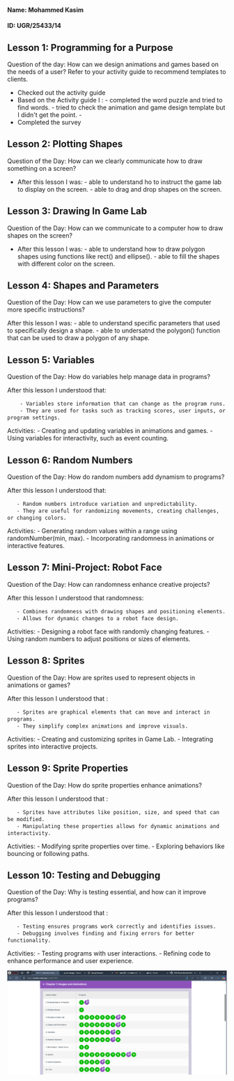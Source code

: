 #### Name: Mohammed Kasim

#### ID: UGR/25433/14 

## Lesson 1: Programming for a Purpose

Question of the day: How can we design animations and games based on the needs of a user? Refer to your activity guide to recommend templates to clients.

-   Checked out the activity guide
-   Based on the Activity guide I  :
         - completed the word puzzle and tried to find words. 
         - tried to check the animation and game design template but I didn't get the point.
         - 
-   Completed the survey

## Lesson 2: Plotting Shapes
Question of the Day: How can we clearly communicate how to draw something on a screen?

-   After this lesson I was:
         - able to understand ho to instruct the game lab to display on the screen.
         - able to drag and drop shapes on the screen.

## Lesson 3: Drawing In Game Lab
Question of the Day: How can we communicate to a computer how to draw shapes on the screen?

-   After this lesson I was:
         - able to understand how to draw polygon shapes using functions like rect() and ellipse().
         - able to fill the shapes with different color on the screen.
## Lesson 4: Shapes and Parameters
Question of the Day: How can we use parameters to give the computer more specific instructions?

  After this lesson I was:
         - able to understand specific parameters that used to specifically design a shape.
         - able to undersatnd the polygon() function that can be used to draw a polygon of any shape.


## Lesson 5: Variables
Question of the Day: How do variables help manage data in programs?
 
 After this lesson I understood that:

        - Variables store information that can change as the program runs.
        - They are used for tasks such as tracking scores, user inputs, or program settings.
 Activities:
        - Creating and updating variables in animations and games.
        - Using variables for interactivity, such as event counting.
## Lesson 6: Random Numbers
 Question of the Day: How do random numbers add dynamism to programs?
 
 After this lesson I understood that:

       - Random numbers introduce variation and unpredictability.
       - They are useful for randomizing movements, creating challenges, or changing colors.
 Activities:
       - Generating random values within a range using randomNumber(min, max).
       - Incorporating randomness in animations or interactive features.
 ## Lesson 7: Mini-Project: Robot Face
 Question of the Day: How can randomness enhance creative projects?
 
 After this lesson I understood that randomness:

       - Combines randomness with drawing shapes and positioning elements.
       - Allows for dynamic changes to a robot face design.
 Activities:
       - Designing a robot face with randomly changing features.
       - Using random numbers to adjust positions or sizes of elements.

## Lesson 8: Sprites
 Question of the Day: How are sprites used to represent objects in animations or games?
 
 After this lesson I understood that :

       - Sprites are graphical elements that can move and interact in programs.
       - They simplify complex animations and improve visuals.
 Activities:
       - Creating and customizing sprites in Game Lab.
       - Integrating sprites into interactive projects.

## Lesson 9: Sprite Properties
Question of the Day: How do sprite properties enhance animations?
 
 After this lesson I understood that :

       - Sprites have attributes like position, size, and speed that can be modified.
       - Manipulating these properties allows for dynamic animations and interactivity.
 Activities:
       - Modifying sprite properties over time.
       - Exploring behaviors like bouncing or following paths.

## Lesson 10: Testing and Debugging
Question of the Day: Why is testing essential, and how can it improve programs?
 
 After this lesson I understood that :

       - Testing ensures programs work correctly and identifies issues.
       - Debugging involves finding and fixing errors for better functionality.
 Activities:
       - Testing programs with user interactions.
       - Refining code to enhance performance and user experience.


![Getting Started](./Screenshot_2.png)



      